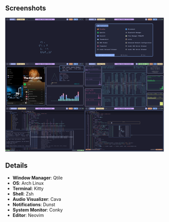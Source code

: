 ## Screenshots
<img src="screenshots/combine_images.png">

## Details
* **Window Manager**: Qtile
* **OS**: Arch Linux
* **Terminal**: Kitty
* **Shell**: Zsh
* **Audio Visualizer**: Cava
* **Notifications**: Dunst
* **System Monitor**: Conky
* **Editor**: Neovim
